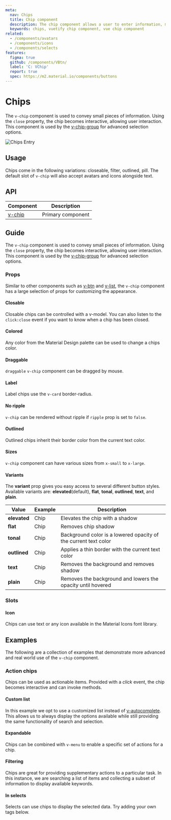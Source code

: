 ```yaml
---
meta:
  nav: Chips
  title: Chip component
  description: The chip component allows a user to enter information, make selections, filter content or trigger actions.
  keywords: chips, vuetify chip component, vue chip component
related:
  - /components/avatars
  - /components/icons
  - /components/selects
features:
  figma: true
  github: /components/VBtn/
  label: 'C: VChip'
  report: true
  spec: https://m2.material.io/components/buttons
---
```


# Chips

The `v-chip` component is used to convey small pieces of information. Using the `close` property, the chip becomes interactive, allowing user interaction. This component is used by the [v-chip-group](/components/chip-groups) for advanced selection options.

![Chips Entry](https://cdn.vuetifyjs.com/docs/images/components/v-chip/v-chip-entry.png)

<page-features />

## Usage

Chips come in the following variations: closeable, filter, outlined, pill. The default slot of `v-chip` will also accept avatars and icons alongside text.

<usage name="v-chip" />

<entry />

## API

| Component | Description |
| - | - |
| [v-chip](/api/v-chip/) | Primary component |

<api-inline hide-links />

## Guide

The `v-chip` component is used to convey small pieces of information. Using the `close` property, the chip becomes interactive, allowing user interaction. This component is used by the [v-chip-group](/components/chip-groups) for advanced selection options.

### Props

Similar to other components such as [v-btn](/components/buttons/) and [v-list](/components/lists/), the `v-chip` component has a large selection of props for customizing the appearance.

#### Closable

Closable chips can be controlled with a v-model. You can also listen to the `click:close` event if you want to know when a chip has been closed.

<example file="v-chip/prop-closable" />

#### Colored

Any color from the Material Design palette can be used to change a chips color.

<example file="v-chip/prop-colored" />

#### Draggable

`draggable` `v-chip` component can be dragged by mouse.

<example file="v-chip/prop-draggable" />

#### Label

Label chips use the `v-card` border-radius.

<example file="v-chip/prop-label" />

#### No ripple

`v-chip` can be rendered without ripple if `ripple` prop is set to `false`.

<example file="v-chip/prop-no-ripple" />

#### Outlined

Outlined chips inherit their border color from the current text color.

<example file="v-chip/prop-outlined" />

#### Sizes

`v-chip` component can have various sizes from `x-small` to `x-large`.

<example file="v-chip/prop-sizes" />

#### Variants

The **variant** prop gives you easy access to several different button styles. Available variants are: **elevated**(default), **flat**, **tonal**, **outlined**, **text**, and **plain**.

| Value        | Example                                                  | Description                                                     |
|--------------|----------------------------------------------------------|-----------------------------------------------------------------|
| **elevated** | <v-chip color="primary" variant="elevated">Chip</v-chip> | Elevates the chip with a shadow                               |
| **flat**     | <v-chip color="primary" variant="flat">Chip</v-chip>     | Removes chip shadow                                           |
| **tonal**    | <v-chip color="primary" variant="tonal">Chip</v-chip>    | Background color is a lowered opacity of the current text color |
| **outlined** | <v-chip color="primary" variant="outlined">Chip</v-chip> | Applies a thin border with the current text color               |
| **text**     | <v-chip color="primary" variant="text">Chip</v-chip>     | Removes the background and removes shadow                       |
| **plain**    | <v-chip color="primary" variant="plain">Chip</v-chip>    | Removes the background and lowers the opacity until hovered     |

### Slots

#### Icon

Chips can use text or any icon available in the Material Icons font library.

<example file="v-chip/slot-icon" />

## Examples

The following are a collection of examples that demonstrate more advanced and real world use of the `v-chip` component.

### Action chips

Chips can be used as actionable items. Provided with a _click_ event, the chip becomes interactive and can invoke methods.

<example file="v-chip/event-action-chips" />

#### Custom list

In this example we opt to use a customized list instead of [v-autocomplete](/components/autocompletes). This allows us to always display the options available while still providing the same functionality of search and selection.

<example file="v-chip/misc-custom-list" />

#### Expandable

Chips can be combined with `v-menu` to enable a specific set of actions for a chip.

<example file="v-chip/misc-expandable" />

#### Filtering

Chips are great for providing supplementary actions to a particular task. In this instance, we are searching a list of items and collecting a subset of information to display available keywords.

<example file="v-chip/misc-filtering" />

#### In selects

Selects can use chips to display the selected data. Try adding your own tags below.

<example file="v-chip/misc-in-selects" />
